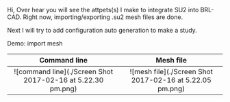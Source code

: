 Hi,
Over hear you will see the attpets(s) I make to integrate SU2 into BRL-CAD.
Right now, importing/exporting .su2 mesh files are done.

Next I will try to add configuration auto generation to make a study.

Demo: import mesh

Command line             |  Mesh file
:-------------------------:|:-------------------------:
![command line](./Screen Shot 2017-02-16 at 5.22.30 pm.png)  |  ![mesh file](./Screen Shot 2017-02-16 at 5.22.05 pm.png)
